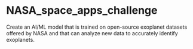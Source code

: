 # NASA_space_apps_challenge
Create an AI/ML model that is trained on open-source exoplanet datasets offered by NASA and that can analyze new data to accurately identify exoplanets.
